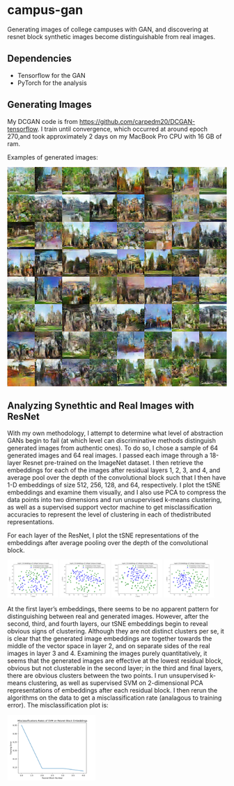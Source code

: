 # campus-gan

Generating images of college campuses with GAN, and discovering at resnet block synthetic images become distinguishable from real images. 

## Dependencies
- Tensorflow for the GAN
- PyTorch for the analysis

## Generating Images

My DCGAN code is from https://github.com/carpedm20/DCGAN-tensorflow. I train until convergence, which occurred at around epoch 270,and took approximately 2 days on my MacBook Pro CPU with 16 GB of ram.

Examples of generated images:

![Generated Images of College Campuses](https://github.com/jasonwei20/campus-gan/blob/master/train_286_0008.png)

## Analyzing Synethtic and Real Images with ResNet

With  my  own  methodology,  I  attempt  to  determine  what  level  of  abstraction  GANs  begin  to  fail  (at  which level can discriminative methods distinguish generated images from authentic ones).  To do so, I chose a sample of 64 generated images and 64 real images.  I passed each image through a 18-layer Resnet pre-trained on the ImageNet dataset.  I then retrieve the embeddings for each of the images after residual layers 1, 2, 3, and 4, and average pool over the depth of the convolutional block such that I then have 1-D embeddings of size 512, 256, 128, and 64, respectively.  I plot the tSNE embeddings and examine them visually, and I also use PCA to compress the data points into two dimensions and run unsupervised k-means clustering, as well as a supervised support  vector  machine  to  get  misclassification  accuracies  to  represent  the  level  of  clustering  in  each  of  thedistributed representations.

For each layer of the ResNet, I plot the tSNE representations of the embeddings after average pooling over the depth of the convolutional block.

<img src="comparison_test/tsne_layer_1.jpg" width="23%">
<img src="comparison_test/tsne_layer_2.jpg" width="23%">
<img src="comparison_test/tsne_layer_3.jpg" width="23%">
<img src="comparison_test/tsne_layer_4.jpg" width="23%">

At the first layer’s embeddings, there seems to be no apparent pattern for distinguishing between real and generated images.  However, after the second, third, and fourth layers, our tSNE embeddings begin to reveal obvious signs of clustering.  Although they are not distinct clusters per se, it is clear that the generated image embeddings are together towards the middle of the vector space in layer 2, and on separate sides of the real images in layer 3 and 4.  Examining the images purely quantitatively, it seems that the generated images are effective  at  the  lowest  residual  block,  obvious  but  not  clusterable  in  the  second  layer;  in  the  third  and  final layers, there are obvious clusters between the two points.
I run  unsupervised  k-means  clustering,  as  well  as  supervised  SVM  on 2-dimensional PCA representations of embeddings after each residual block.  I then rerun the algorithms on the data to get a misclassification rate (analagous to training error). The misclassification plot is:

<img src="comparison_test/svm_misclassification.png" width="40%">
